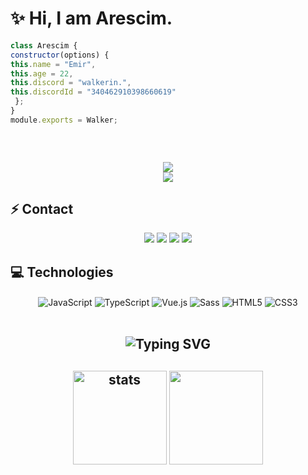 # ✨ Hi, I am Arescim.

 ```js
class Arescim {
constructor(options) {
this.name = "Emir",
this.age = 22,
this.discord = "walkerin.",
this.discordId = "340462910398660619"
  };
}
module.exports = Walker;
```

<h2 align="center">

  <p align=center>
    <img src="https://github-widgetbox.vercel.app/api/profile?username=walkerinz&data=followers,repositories,stars,commits&theme=darkmode" alt="">
  </p>
</a>
<h2 align="center">
<img src="https://komarev.com/ghpvc/?username=walkerinz&color=dc143c"/>
</div>

<div align="center">
    <a href="https://discord.com/users/340462910398660619" title="Discord Profile"><img src="https://lanyard.cnrad.dev/api/340462910398660619"></a>
</div>

## ⚡ Contact

<div align="center">
    <a href="https://discord.com/users/340462910398660619" target="_blank"><img src="https://shields.io/badge/walkerinz-111111.svg?&style=for-the-badge&logo=discord"></a>
    <a align="center" href="https://www.instagram.com/walkerinz" target"blank_"><img src="https://img.shields.io/badge/INSTAGRAM%20-DC3175.svg?&style=for-the-badge&logo=instagram&logoColor=white"></a>
    <a href="https://github.com/walkerinz" target="_blank"><img src="https://shields.io/badge/walkerinz-111111.svg?&style=for-the-badge&logo=github"></a>
    <a href="https://discord.gg/whitevrp" target="_blank"><img src="https://shields.io/badge/Discord Sunucum-111111.svg?&style=for-the-badge"></a>
    </div>

## 💻 Technologies

<div align="center">
    <img alt="JavaScript" align="center" src="https://img.shields.io/badge/-Javascript-edb200?style=flat-square&logo=javascript&logoColor=white"/>
    <img alt="TypeScript" align="center" src="https://img.shields.io/badge/-Typescript-007acc?style=flat-square&logo=typescript&logoColor=white"/>
    <img alt="Vue.js" align="center" src="https://img.shields.io/badge/-Vue.js-41B883?style=flat-square&logo=vue.js&logoColor=white"/>
    <img alt="Sass" align="center" src="https://img.shields.io/badge/-Sass-CC6699?style=flat-square&logo=sass&logoColor=white"/>
    <img alt="HTML5" align="center" src="https://img.shields.io/badge/-HTML5-E34F26?style=flat-square&logo=html5&logoColor=white"/>
    <img alt="CSS3" align="center" src="https://img.shields.io/badge/-CSS3-264de4?style=flat-square&logo=css3&logoColor=white"/>
</div>

</br>

<h2 align="center"><img src="https://readme-typing-svg.herokuapp.com?font=Pacifico&pause=1000&color=F0FF32&background=69FF2000&center=true&repeat=false&vCenter=true&width=435&lines=Profile+Stat's" alt="Typing SVG" /></h2>
<h2 align="center">
   <img src="https://github-readme-stats.vercel.app/api?username=walkerinz&count_private=true&show_icons=true&theme=midnight-purple&hide_border=true" width="%150" height="150px" alt="stats" align="center" />
   <img src="https://github-readme-stats.vercel.app/api/top-langs/?username=walkerinz&layout=compact&show_icons=true&theme=midnight-purple&hide_border=true"width="%100" height="150px" align="center" />
